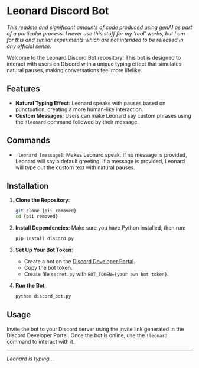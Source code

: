 # Leonard Discord Bot

_This readme and significant amounts of code produced using genAI as part of a particular process. I never use this stuff for my 'real' works, but I am for this and similar experiments which are not intended to be released in any official sense._

Welcome to the Leonard Discord Bot repository! This bot is designed to interact with users on Discord with a unique typing effect that simulates natural pauses, making conversations feel more lifelike.

## Features

- **Natural Typing Effect**: Leonard speaks with pauses based on punctuation, creating a more human-like interaction.
- **Custom Messages**: Users can make Leonard say custom phrases using the `!leonard` command followed by their message.

## Commands

- `!leonard [message]`: Makes Leonard speak. If no message is provided, Leonard will say a default greeting. If a message is provided, Leonard will type out the custom text with natural pauses.

## Installation

1. **Clone the Repository**: 
   ```bash
   git clone {pii removed}
   cd {pii removed}
   ```

2. **Install Dependencies**:
   Make sure you have Python installed, then run:
   ```bash
   pip install discord.py
   ```

3. **Set Up Your Bot Token**:
   - Create a bot on the [Discord Developer Portal](https://discord.com/developers/applications).
   - Copy the bot token.
   - Create file `secret.py` with `BOT_TOKEN={your own bot token}`.

4. **Run the Bot**:
   ```bash
   python discord_bot.py
   ```

## Usage

Invite the bot to your Discord server using the invite link generated in the Discord Developer Portal. Once the bot is online, use the `!leonard` command to interact with it.

---
*Leonard is typing...*
